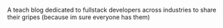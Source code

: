 A teach blog dedicated to fullstack developers across industries to share their gripes (because im sure everyone has them)
